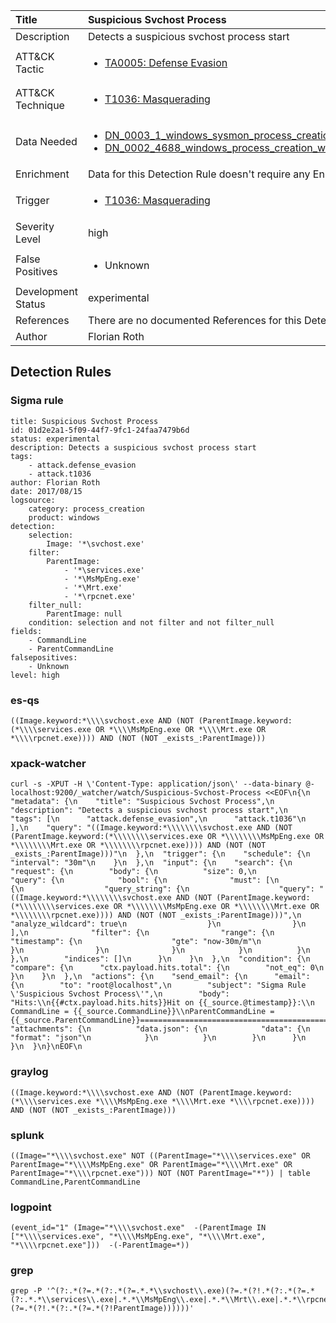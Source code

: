 | Title                | Suspicious Svchost Process                                                                                                                                                 |
|:---------------------|:------------------------------------------------------------------------------------------------------------------------------------------------------------|
| Description          | Detects a suspicious svchost process start                                                                                                                                           |
| ATT&amp;CK Tactic    |  <ul><li>[TA0005: Defense Evasion](https://attack.mitre.org/tactics/TA0005)</li></ul>  |
| ATT&amp;CK Technique | <ul><li>[T1036: Masquerading](https://attack.mitre.org/techniques/T1036)</li></ul>  |
| Data Needed          | <ul><li>[DN_0003_1_windows_sysmon_process_creation](../Data_Needed/DN_0003_1_windows_sysmon_process_creation.md)</li><li>[DN_0002_4688_windows_process_creation_with_commandline](../Data_Needed/DN_0002_4688_windows_process_creation_with_commandline.md)</li></ul>  |
| Enrichment           |  Data for this Detection Rule doesn't require any Enrichments.  |
| Trigger              | <ul><li>[T1036: Masquerading](../Triggers/T1036.md)</li></ul>  |
| Severity Level       | high |
| False Positives      | <ul><li>Unknown</li></ul>  |
| Development Status   | experimental |
| References           |  There are no documented References for this Detection Rule yet  |
| Author               | Florian Roth |


## Detection Rules

### Sigma rule

```
title: Suspicious Svchost Process
id: 01d2e2a1-5f09-44f7-9fc1-24faa7479b6d
status: experimental
description: Detects a suspicious svchost process start
tags:
    - attack.defense_evasion
    - attack.t1036
author: Florian Roth
date: 2017/08/15
logsource:
    category: process_creation
    product: windows
detection:
    selection:
        Image: '*\svchost.exe'
    filter:
        ParentImage:
            - '*\services.exe'
            - '*\MsMpEng.exe'
            - '*\Mrt.exe'
            - '*\rpcnet.exe'
    filter_null:
        ParentImage: null
    condition: selection and not filter and not filter_null
fields:
    - CommandLine
    - ParentCommandLine
falsepositives:
    - Unknown
level: high

```





### es-qs
    
```
((Image.keyword:*\\\\svchost.exe AND (NOT (ParentImage.keyword:(*\\\\services.exe OR *\\\\MsMpEng.exe OR *\\\\Mrt.exe OR *\\\\rpcnet.exe)))) AND (NOT (NOT _exists_:ParentImage)))
```


### xpack-watcher
    
```
curl -s -XPUT -H \'Content-Type: application/json\' --data-binary @- localhost:9200/_watcher/watch/Suspicious-Svchost-Process <<EOF\n{\n  "metadata": {\n    "title": "Suspicious Svchost Process",\n    "description": "Detects a suspicious svchost process start",\n    "tags": [\n      "attack.defense_evasion",\n      "attack.t1036"\n    ],\n    "query": "((Image.keyword:*\\\\\\\\svchost.exe AND (NOT (ParentImage.keyword:(*\\\\\\\\services.exe OR *\\\\\\\\MsMpEng.exe OR *\\\\\\\\Mrt.exe OR *\\\\\\\\rpcnet.exe)))) AND (NOT (NOT _exists_:ParentImage)))"\n  },\n  "trigger": {\n    "schedule": {\n      "interval": "30m"\n    }\n  },\n  "input": {\n    "search": {\n      "request": {\n        "body": {\n          "size": 0,\n          "query": {\n            "bool": {\n              "must": [\n                {\n                  "query_string": {\n                    "query": "((Image.keyword:*\\\\\\\\svchost.exe AND (NOT (ParentImage.keyword:(*\\\\\\\\services.exe OR *\\\\\\\\MsMpEng.exe OR *\\\\\\\\Mrt.exe OR *\\\\\\\\rpcnet.exe)))) AND (NOT (NOT _exists_:ParentImage)))",\n                    "analyze_wildcard": true\n                  }\n                }\n              ],\n              "filter": {\n                "range": {\n                  "timestamp": {\n                    "gte": "now-30m/m"\n                  }\n                }\n              }\n            }\n          }\n        },\n        "indices": []\n      }\n    }\n  },\n  "condition": {\n    "compare": {\n      "ctx.payload.hits.total": {\n        "not_eq": 0\n      }\n    }\n  },\n  "actions": {\n    "send_email": {\n      "email": {\n        "to": "root@localhost",\n        "subject": "Sigma Rule \'Suspicious Svchost Process\'",\n        "body": "Hits:\\n{{#ctx.payload.hits.hits}}Hit on {{_source.@timestamp}}:\\n      CommandLine = {{_source.CommandLine}}\\nParentCommandLine = {{_source.ParentCommandLine}}================================================================================\\n{{/ctx.payload.hits.hits}}",\n        "attachments": {\n          "data.json": {\n            "data": {\n              "format": "json"\n            }\n          }\n        }\n      }\n    }\n  }\n}\nEOF\n
```


### graylog
    
```
((Image.keyword:*\\\\svchost.exe AND (NOT (ParentImage.keyword:(*\\\\services.exe *\\\\MsMpEng.exe *\\\\Mrt.exe *\\\\rpcnet.exe)))) AND (NOT (NOT _exists_:ParentImage)))
```


### splunk
    
```
((Image="*\\\\svchost.exe" NOT ((ParentImage="*\\\\services.exe" OR ParentImage="*\\\\MsMpEng.exe" OR ParentImage="*\\\\Mrt.exe" OR ParentImage="*\\\\rpcnet.exe"))) NOT (NOT ParentImage="*")) | table CommandLine,ParentCommandLine
```


### logpoint
    
```
(event_id="1" (Image="*\\\\svchost.exe"  -(ParentImage IN ["*\\\\services.exe", "*\\\\MsMpEng.exe", "*\\\\Mrt.exe", "*\\\\rpcnet.exe"]))  -(-ParentImage=*))
```


### grep
    
```
grep -P '^(?:.*(?=.*(?:.*(?=.*.*\\svchost\\.exe)(?=.*(?!.*(?:.*(?=.*(?:.*.*\\services\\.exe|.*.*\\MsMpEng\\.exe|.*.*\\Mrt\\.exe|.*.*\\rpcnet\\.exe)))))))(?=.*(?!.*(?:.*(?=.*(?!ParentImage))))))'
```



